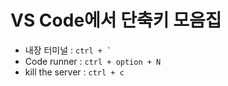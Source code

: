 # VS Code에서 단축키 모음집

- 내장 터미널 : `` ctrl + ` ``
- Code runner : `ctrl + option + N`
- kill the server : `ctrl + c`
